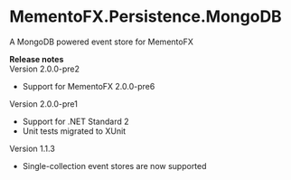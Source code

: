 # MementoFX.Persistence.MongoDB
A MongoDB powered event store for MementoFX

**Release notes**  
Version 2.0.0-pre2
- Support for MementoFX 2.0.0-pre6

Version 2.0.0-pre1
- Support for .NET Standard 2
- Unit tests migrated to XUnit
 
Version 1.1.3
- Single-collection event stores are now supported
